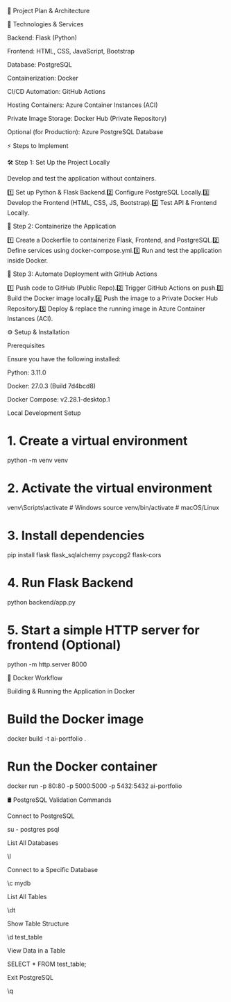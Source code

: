 📌 Project Plan & Architecture

🔹 Technologies & Services

Backend: Flask (Python)

Frontend: HTML, CSS, JavaScript, Bootstrap

Database: PostgreSQL

Containerization: Docker

CI/CD Automation: GitHub Actions

Hosting Containers: Azure Container Instances (ACI)

Private Image Storage: Docker Hub (Private Repository)

Optional (for Production): Azure PostgreSQL Database

⚡ Steps to Implement

🛠️ Step 1: Set Up the Project Locally

Develop and test the application without containers.

1️⃣ Set up Python & Flask Backend.2️⃣ Configure PostgreSQL Locally.3️⃣ Develop the Frontend (HTML, CSS, JS, Bootstrap).4️⃣ Test API & Frontend Locally.

🚀 Step 2: Containerize the Application

1️⃣ Create a Dockerfile to containerize Flask, Frontend, and PostgreSQL.2️⃣ Define services using docker-compose.yml.3️⃣ Run and test the application inside Docker.

🔄 Step 3: Automate Deployment with GitHub Actions

1️⃣ Push code to GitHub (Public Repo).2️⃣ Trigger GitHub Actions on push.3️⃣ Build the Docker image locally.4️⃣ Push the image to a Private Docker Hub Repository.5️⃣ Deploy & replace the running image in Azure Container Instances (ACI).

⚙️ Setup & Installation

Prerequisites

Ensure you have the following installed:

Python: 3.11.0

Docker: 27.0.3 (Build 7d4bcd8)

Docker Compose: v2.28.1-desktop.1

Local Development Setup

# 1. Create a virtual environment
python -m venv venv

# 2. Activate the virtual environment
venv\Scripts\activate  # Windows
source venv/bin/activate  # macOS/Linux

# 3. Install dependencies
pip install flask flask_sqlalchemy psycopg2 flask-cors

# 4. Run Flask Backend
python backend/app.py

# 5. Start a simple HTTP server for frontend (Optional)
python -m http.server 8000

🐳 Docker Workflow

Building & Running the Application in Docker

# Build the Docker image
docker build -t ai-portfolio .

# Run the Docker container
docker run -p 80:80 -p 5000:5000 -p 5432:5432 ai-portfolio

🛢️ PostgreSQL Validation Commands

Connect to PostgreSQL

su - postgres
psql

List All Databases

\l

Connect to a Specific Database

\c mydb

List All Tables

\dt

Show Table Structure

\d test_table

View Data in a Table

SELECT * FROM test_table;

Exit PostgreSQL

\q

